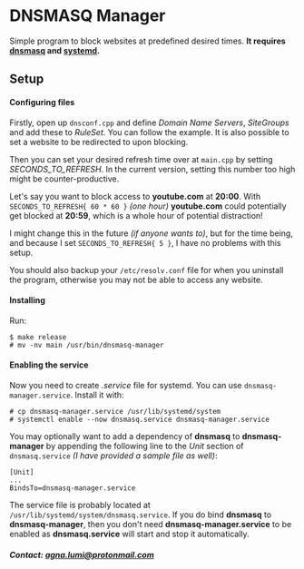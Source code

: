 # DNSMASQ Manager

Simple program to block websites at predefined desired times. **It requires [dnsmasq](http://www.thekelleys.org.uk/dnsmasq/doc.html) and [systemd](https://systemd.io/).**

## Setup
#### Configuring files
Firstly, open up `dnsconf.cpp` and define *Domain Name Servers*, *SiteGroups* and add these to *RuleSet*. You can follow the example.
It is also possible to set a website to be redirected to upon blocking.

Then you can set your desired refresh time over at `main.cpp` by setting *SECONDS_TO_REFRESH*.
In the current version, setting this number too high might be counter-productive.

Let's say you want to block access to **youtube.com** at **20:00**.
With `SECONDS_TO_REFRESH{ 60 * 60 }` *(one hour)* **youtube.com** could potentially get blocked at **20:59**, which is a whole hour of potential distraction!

I might change this in the future *(if anyone wants to)*, but for the time being, and because I set `SECONDS_TO_REFRESH{ 5 }`, I have no problems with this setup.

You should also backup your `/etc/resolv.conf` file for when you uninstall the program, otherwise you may not be able to access any website.

#### Installing
Run:
```
$ make release
# mv -nv main /usr/bin/dnsmasq-manager
```

#### Enabling the service
Now you need to create *.service* file for systemd. You can use `dnsmasq-manager.service`.
Install it with:
```
# cp dnsmasq-manager.service /usr/lib/systemd/system
# systemctl enable --now dnsmasq.service dnsmasq-manager.service
```

You may optionally want to add a dependency of **dnsmasq** to **dnsmasq-manager** by appending the following line to the *Unit* section of `dnsmasq.service` *(I have provided a sample file as well)*:
```
[Unit]
...
BindsTo=dnsmasq-manager.service
```
The service file is probably located at `/usr/lib/systemd/system/dnsmasq.service`.
If you do bind **dnsmasq** to **dnsmasq-manager**, then you don't need **dnsmasq-manager.service** to be enabled as **dnsmasq.service** will start and stop it automatically.

##### Contact: agna.lumi@protonmail.com
